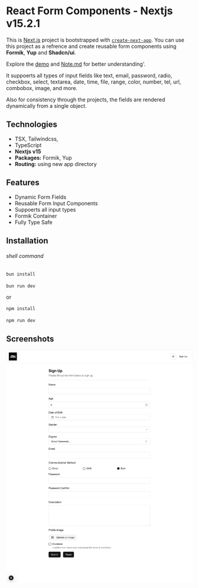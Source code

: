 # React Form Components - Nextjs v15.2.1

This is [Next.js](https://nextjs.org/) project is bootstrapped with [`create-next-app`](https://github.com/vercel/next.js/tree/canary/packages/create-next-app). You can use this project as a refrence and create reusable form components using **Formik**, **Yup** and **Shadcn/ui**.

Explore the [demo](https://reusable-formik-components-mhaqnegahdar.vercel.app/) and [Note.md](./Note.md) for better understanding'.

It suppoerts all types of input fields like text, email, password, radio, checkbox, select, textarea, date, time, file, range, color, number, tel, url, combobox, image, and more.

Also for consistency through the projects, the fields are rendered dynamically from a single object.


## Technologies

- TSX, Tailwindcss,
- TypeScript
- **Nextjs v15**
- **Packages:** Formik, Yup
- **Routing:** using new app directory

## Features

- Dynamic Form Fields
- Reusable Form Input Components
- Suppoerts all input types
- Formik Container
- Fully Type Safe

## Installation

###### shell command

```shell
bun install

bun run dev
```
or

```shell
npm install

npm run dev
```

## Screenshots

![Cover](./public/cover.webp)
